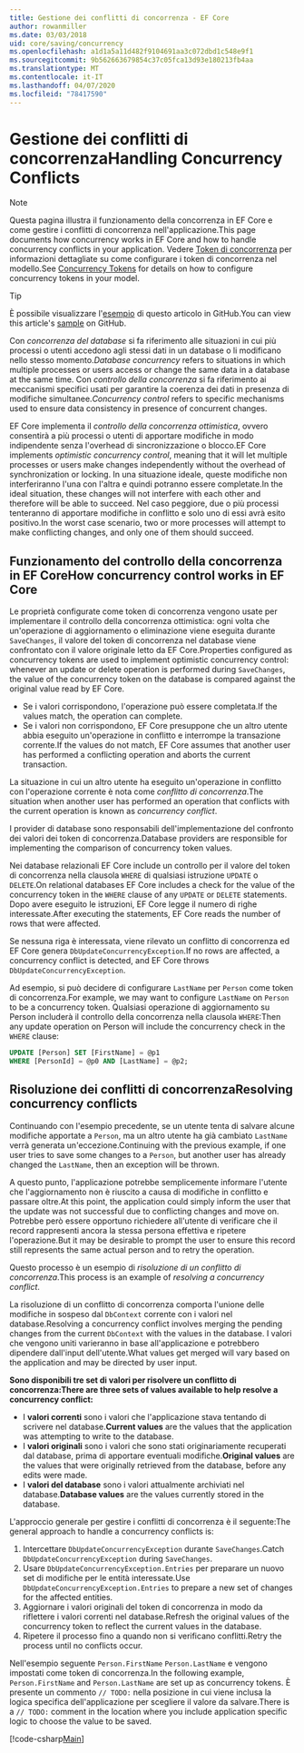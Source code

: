 ```yaml
---
title: Gestione dei conflitti di concorrenza - EF Core
author: rowanmiller
ms.date: 03/03/2018
uid: core/saving/concurrency
ms.openlocfilehash: a1d1a5a11d482f9104691aa3c072dbd1c548e9f1
ms.sourcegitcommit: 9b562663679854c37c05fca13d93e180213fb4aa
ms.translationtype: MT
ms.contentlocale: it-IT
ms.lasthandoff: 04/07/2020
ms.locfileid: "78417590"
---
```

# <a name="handling-concurrency-conflicts"></a><span data-ttu-id="d721d-102">Gestione dei conflitti di concorrenza</span><span class="sxs-lookup"><span data-stu-id="d721d-102">Handling Concurrency Conflicts</span></span>

> [!NOTE]
> <span data-ttu-id="d721d-103">Questa pagina illustra il funzionamento della concorrenza in EF Core e come gestire i conflitti di concorrenza nell'applicazione.</span><span class="sxs-lookup"><span data-stu-id="d721d-103">This page documents how concurrency works in EF Core and how to handle concurrency conflicts in your application.</span></span> <span data-ttu-id="d721d-104">Vedere [Token di concorrenza](xref:core/modeling/concurrency) per informazioni dettagliate su come configurare i token di concorrenza nel modello.</span><span class="sxs-lookup"><span data-stu-id="d721d-104">See [Concurrency Tokens](xref:core/modeling/concurrency) for details on how to configure concurrency tokens in your model.</span></span>

> [!TIP]
> <span data-ttu-id="d721d-105">È possibile visualizzare l'[esempio](https://github.com/dotnet/EntityFramework.Docs/tree/master/samples/core/Saving/Concurrency/) di questo articolo in GitHub.</span><span class="sxs-lookup"><span data-stu-id="d721d-105">You can view this article's [sample](https://github.com/dotnet/EntityFramework.Docs/tree/master/samples/core/Saving/Concurrency/) on GitHub.</span></span>

<span data-ttu-id="d721d-106">Con _concorrenza del database_ si fa riferimento alle situazioni in cui più processi o utenti accedono agli stessi dati in un database o li modificano nello stesso momento.</span><span class="sxs-lookup"><span data-stu-id="d721d-106">_Database concurrency_ refers to situations in which multiple processes or users access or change the same data in a database at the same time.</span></span> <span data-ttu-id="d721d-107">Con _controllo della concorrenza_ si fa riferimento ai meccanismi specifici usati per garantire la coerenza dei dati in presenza di modifiche simultanee.</span><span class="sxs-lookup"><span data-stu-id="d721d-107">_Concurrency control_ refers to specific mechanisms used to ensure data consistency in presence of concurrent changes.</span></span>

<span data-ttu-id="d721d-108">EF Core implementa il _controllo della concorrenza ottimistica_, ovvero consentirà a più processi o utenti di apportare modifiche in modo indipendente senza l'overhead di sincronizzazione o blocco.</span><span class="sxs-lookup"><span data-stu-id="d721d-108">EF Core implements _optimistic concurrency control_, meaning that it will let multiple processes or users make changes independently without the overhead of synchronization or locking.</span></span> <span data-ttu-id="d721d-109">In una situazione ideale, queste modifiche non interferiranno l'una con l'altra e quindi potranno essere completate.</span><span class="sxs-lookup"><span data-stu-id="d721d-109">In the ideal situation, these changes will not interfere with each other and therefore will be able to succeed.</span></span> <span data-ttu-id="d721d-110">Nel caso peggiore, due o più processi tenteranno di apportare modifiche in conflitto e solo uno di essi avrà esito positivo.</span><span class="sxs-lookup"><span data-stu-id="d721d-110">In the worst case scenario, two or more processes will attempt to make conflicting changes, and only one of them should succeed.</span></span>

## <a name="how-concurrency-control-works-in-ef-core"></a><span data-ttu-id="d721d-111">Funzionamento del controllo della concorrenza in EF Core</span><span class="sxs-lookup"><span data-stu-id="d721d-111">How concurrency control works in EF Core</span></span>

<span data-ttu-id="d721d-112">Le proprietà configurate come token di concorrenza vengono usate per implementare il controllo della concorrenza ottimistica: ogni volta che un'operazione di aggiornamento o eliminazione viene eseguita durante `SaveChanges`, il valore del token di concorrenza nel database viene confrontato con il valore originale letto da EF Core.</span><span class="sxs-lookup"><span data-stu-id="d721d-112">Properties configured as concurrency tokens are used to implement optimistic concurrency control: whenever an update or delete operation is performed during `SaveChanges`, the value of the concurrency token on the database is compared against the original value read by EF Core.</span></span>

- <span data-ttu-id="d721d-113">Se i valori corrispondono, l'operazione può essere completata.</span><span class="sxs-lookup"><span data-stu-id="d721d-113">If the values match, the operation can complete.</span></span>
- <span data-ttu-id="d721d-114">Se i valori non corrispondono, EF Core presuppone che un altro utente abbia eseguito un'operazione in conflitto e interrompe la transazione corrente.</span><span class="sxs-lookup"><span data-stu-id="d721d-114">If the values do not match, EF Core assumes that another user has performed a conflicting operation and aborts the current transaction.</span></span>

<span data-ttu-id="d721d-115">La situazione in cui un altro utente ha eseguito un'operazione in conflitto con l'operazione corrente è nota come _conflitto di concorrenza_.</span><span class="sxs-lookup"><span data-stu-id="d721d-115">The situation when another user has performed an operation that conflicts with the current operation is known as _concurrency conflict_.</span></span>

<span data-ttu-id="d721d-116">I provider di database sono responsabili dell'implementazione del confronto dei valori dei token di concorrenza.</span><span class="sxs-lookup"><span data-stu-id="d721d-116">Database providers are responsible for implementing the comparison of concurrency token values.</span></span>

<span data-ttu-id="d721d-117">Nei database relazionali EF Core include un controllo per il valore del token di concorrenza nella clausola `WHERE` di qualsiasi istruzione `UPDATE` o `DELETE`.</span><span class="sxs-lookup"><span data-stu-id="d721d-117">On relational databases EF Core includes a check for the value of the concurrency token in the `WHERE` clause of any `UPDATE` or `DELETE` statements.</span></span> <span data-ttu-id="d721d-118">Dopo avere eseguito le istruzioni, EF Core legge il numero di righe interessate.</span><span class="sxs-lookup"><span data-stu-id="d721d-118">After executing the statements, EF Core reads the number of rows that were affected.</span></span>

<span data-ttu-id="d721d-119">Se nessuna riga è interessata, viene rilevato un conflitto di concorrenza ed EF Core genera `DbUpdateConcurrencyException`.</span><span class="sxs-lookup"><span data-stu-id="d721d-119">If no rows are affected, a concurrency conflict is detected, and EF Core throws `DbUpdateConcurrencyException`.</span></span>

<span data-ttu-id="d721d-120">Ad esempio, si può decidere di configurare `LastName` per `Person` come token di concorrenza.</span><span class="sxs-lookup"><span data-stu-id="d721d-120">For example, we may want to configure `LastName` on `Person` to be a concurrency token.</span></span> <span data-ttu-id="d721d-121">Qualsiasi operazione di aggiornamento su Person includerà il controllo della concorrenza nella clausola `WHERE`:</span><span class="sxs-lookup"><span data-stu-id="d721d-121">Then any update operation on Person will include the concurrency check in the `WHERE` clause:</span></span>

``` sql
UPDATE [Person] SET [FirstName] = @p1
WHERE [PersonId] = @p0 AND [LastName] = @p2;
```

## <a name="resolving-concurrency-conflicts"></a><span data-ttu-id="d721d-122">Risoluzione dei conflitti di concorrenza</span><span class="sxs-lookup"><span data-stu-id="d721d-122">Resolving concurrency conflicts</span></span>

<span data-ttu-id="d721d-123">Continuando con l'esempio precedente, se un utente tenta di salvare alcune modifiche apportate a `Person`, ma un altro utente ha già cambiato `LastName` verrà generata un'eccezione.</span><span class="sxs-lookup"><span data-stu-id="d721d-123">Continuing with the previous example, if one user tries to save some changes to a `Person`, but another user has already changed the `LastName`, then an exception will be thrown.</span></span>

<span data-ttu-id="d721d-124">A questo punto, l'applicazione potrebbe semplicemente informare l'utente che l'aggiornamento non è riuscito a causa di modifiche in conflitto e passare oltre.</span><span class="sxs-lookup"><span data-stu-id="d721d-124">At this point, the application could simply inform the user that the update was not successful due to conflicting changes and move on.</span></span> <span data-ttu-id="d721d-125">Potrebbe però essere opportuno richiedere all'utente di verificare che il record rappresenti ancora la stessa persona effettiva e ripetere l'operazione.</span><span class="sxs-lookup"><span data-stu-id="d721d-125">But it may be desirable to prompt the user to ensure this record still represents the same actual person and to retry the operation.</span></span>

<span data-ttu-id="d721d-126">Questo processo è un esempio di _risoluzione di un conflitto di concorrenza_.</span><span class="sxs-lookup"><span data-stu-id="d721d-126">This process is an example of _resolving a concurrency conflict_.</span></span>

<span data-ttu-id="d721d-127">La risoluzione di un conflitto di concorrenza comporta l'unione delle modifiche in sospeso dal `DbContext` corrente con i valori nel database.</span><span class="sxs-lookup"><span data-stu-id="d721d-127">Resolving a concurrency conflict involves merging the pending changes from the current `DbContext` with the values in the database.</span></span> <span data-ttu-id="d721d-128">I valori che vengono uniti varieranno in base all'applicazione e potrebbero dipendere dall'input dell'utente.</span><span class="sxs-lookup"><span data-stu-id="d721d-128">What values get merged will vary based on the application and may be directed by user input.</span></span>

<span data-ttu-id="d721d-129">**Sono disponibili tre set di valori per risolvere un conflitto di concorrenza:**</span><span class="sxs-lookup"><span data-stu-id="d721d-129">**There are three sets of values available to help resolve a concurrency conflict:**</span></span>

- <span data-ttu-id="d721d-130">I **valori correnti** sono i valori che l'applicazione stava tentando di scrivere nel database.</span><span class="sxs-lookup"><span data-stu-id="d721d-130">**Current values** are the values that the application was attempting to write to the database.</span></span>
- <span data-ttu-id="d721d-131">I **valori originali** sono i valori che sono stati originariamente recuperati dal database, prima di apportare eventuali modifiche.</span><span class="sxs-lookup"><span data-stu-id="d721d-131">**Original values** are the values that were originally retrieved from the database, before any edits were made.</span></span>
- <span data-ttu-id="d721d-132">I **valori del database** sono i valori attualmente archiviati nel database.</span><span class="sxs-lookup"><span data-stu-id="d721d-132">**Database values** are the values currently stored in the database.</span></span>

<span data-ttu-id="d721d-133">L'approccio generale per gestire i conflitti di concorrenza è il seguente:</span><span class="sxs-lookup"><span data-stu-id="d721d-133">The general approach to handle a concurrency conflicts is:</span></span>

1. <span data-ttu-id="d721d-134">Intercettare `DbUpdateConcurrencyException` durante `SaveChanges`.</span><span class="sxs-lookup"><span data-stu-id="d721d-134">Catch `DbUpdateConcurrencyException` during `SaveChanges`.</span></span>
2. <span data-ttu-id="d721d-135">Usare `DbUpdateConcurrencyException.Entries` per preparare un nuovo set di modifiche per le entità interessate.</span><span class="sxs-lookup"><span data-stu-id="d721d-135">Use `DbUpdateConcurrencyException.Entries` to prepare a new set of changes for the affected entities.</span></span>
3. <span data-ttu-id="d721d-136">Aggiornare i valori originali del token di concorrenza in modo da riflettere i valori correnti nel database.</span><span class="sxs-lookup"><span data-stu-id="d721d-136">Refresh the original values of the concurrency token to reflect the current values in the database.</span></span>
4. <span data-ttu-id="d721d-137">Ripetere il processo fino a quando non si verificano conflitti.</span><span class="sxs-lookup"><span data-stu-id="d721d-137">Retry the process until no conflicts occur.</span></span>

<span data-ttu-id="d721d-138">Nell'esempio seguente `Person.FirstName` `Person.LastName` e vengono impostati come token di concorrenza.</span><span class="sxs-lookup"><span data-stu-id="d721d-138">In the following example, `Person.FirstName` and `Person.LastName` are set up as concurrency tokens.</span></span> <span data-ttu-id="d721d-139">È presente un commento `// TODO:` nella posizione in cui viene inclusa la logica specifica dell'applicazione per scegliere il valore da salvare.</span><span class="sxs-lookup"><span data-stu-id="d721d-139">There is a `// TODO:` comment in the location where you include application specific logic to choose the value to be saved.</span></span>

[!code-csharp[Main](../../../samples/core/Saving/Concurrency/Sample.cs?name=ConcurrencyHandlingCode&highlight=34-35)]
